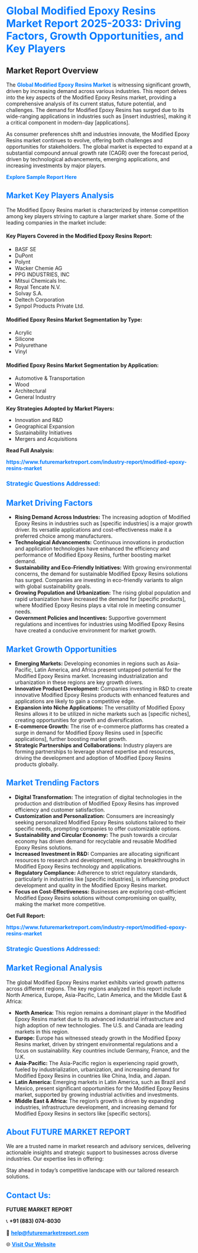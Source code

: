 <h1 style="color: #007BFF;">Global Modified Epoxy Resins Market Report 2025-2033: Driving Factors, Growth Opportunities, and Key Players</h1>

<section id="overview">
<h2>Market Report Overview</h2>
<p>The <a href="https://www.futuremarketreport.com/industry-report/modified-epoxy-resins-market" style="color: #007BFF; text-decoration: none;"><strong>Global Modified Epoxy Resins Market</strong></a> is witnessing significant growth, driven by increasing demand across various industries. This report delves into the key aspects of the Modified Epoxy Resins market, providing a comprehensive analysis of its current status, future potential, and challenges. The demand for Modified Epoxy Resins has surged due to its wide-ranging applications in industries such as [insert industries], making it a critical component in modern-day [applications].</p>
<p>As consumer preferences shift and industries innovate, the Modified Epoxy Resins market continues to evolve, offering both challenges and opportunities for stakeholders. The global market is expected to expand at a substantial compound annual growth rate (CAGR) over the forecast period, driven by technological advancements, emerging applications, and increasing investments by major players.</p>
</section>

<section id="overview">
<p><a href="https://www.futuremarketreport.com/request-sample/reportId=37024" style="color: #007BFF; text-decoration: none;"><strong>Explore Sample Report Here</strong></a></p>
</section>

<section id="key-players">
<h2 style="color: #007BFF;">Market Key Players Analysis</h2>
<p>The Modified Epoxy Resins market is characterized by intense competition among key players striving to capture a larger market share. Some of the leading companies in the market include:</p>
<h4>Key Players Covered in the Modified Epoxy Resins Report:</h4>
<ul><li>BASF SE</li><li>DuPont</li><li>Polynt</li><li>Wacker Chemie AG</li><li>PPG INDUSTRIES, INC</li><li>Mitsui Chemicals Inc.</li><li>Royal Tencate N.V.</li><li>Solvay S.A.</li><li>Deltech Corporation</li><li>Synpol Products Private Ltd.</li></ul>
<h4>Modified Epoxy Resins Market Segmentation by Type:</h4>
<ul><li>Acrylic</li><li>Silicone</li><li>Polyurethane</li><li>Vinyl</li></ul>

<h4>Modified Epoxy Resins Market Segmentation by Application:</h4>
<ul><li>Automotive &amp; Transportation</li><li>Wood</li><li>Architectural</li><li>General Industry</li></ul>
<p><strong>Key Strategies Adopted by Market Players:</strong></p>
<ul>
<li>Innovation and R&D</li>
<li>Geographical Expansion</li>
<li>Sustainability Initiatives</li>
<li>Mergers and Acquisitions</li>
</ul>
</section>

<section>
<p><strong>Read Full Analysis: </strong></p><a href="https://www.futuremarketreport.com/industry-report/modified-epoxy-resins-market" style="color: #007BFF; text-decoration: none;"><strong>https://www.futuremarketreport.com/industry-report/modified-epoxy-resins-market</strong></a>
<h3 style="color: #007BFF;">Strategic Questions Addressed:</h3>
</section>

<section id="driving-factors">
<h2 style="color: #007BFF;">Market Driving Factors</h2>
<ul>
<li><strong>Rising Demand Across Industries:</strong> The increasing adoption of Modified Epoxy Resins in industries such as [specific industries] is a major growth driver. Its versatile applications and cost-effectiveness make it a preferred choice among manufacturers.</li>
<li><strong>Technological Advancements:</strong> Continuous innovations in production and application technologies have enhanced the efficiency and performance of Modified Epoxy Resins, further boosting market demand.</li>
<li><strong>Sustainability and Eco-Friendly Initiatives:</strong> With growing environmental concerns, the demand for sustainable Modified Epoxy Resins solutions has surged. Companies are investing in eco-friendly variants to align with global sustainability goals.</li>
<li><strong>Growing Population and Urbanization:</strong> The rising global population and rapid urbanization have increased the demand for [specific products], where Modified Epoxy Resins plays a vital role in meeting consumer needs.</li>
<li><strong>Government Policies and Incentives:</strong> Supportive government regulations and incentives for industries using Modified Epoxy Resins have created a conducive environment for market growth.</li>
</ul>
</section>

<section id="growth-opportunities">
<h2 style="color: #007BFF;">Market Growth Opportunities</h2>
<ul>
<li><strong>Emerging Markets:</strong> Developing economies in regions such as Asia-Pacific, Latin America, and Africa present untapped potential for the Modified Epoxy Resins market. Increasing industrialization and urbanization in these regions are key growth drivers.</li>
<li><strong>Innovative Product Development:</strong> Companies investing in R&D to create innovative Modified Epoxy Resins products with enhanced features and applications are likely to gain a competitive edge.</li>
<li><strong>Expansion into Niche Applications:</strong> The versatility of Modified Epoxy Resins allows it to be utilized in niche markets such as [specific niches], creating opportunities for growth and diversification.</li>
<li><strong>E-commerce Growth:</strong> The rise of e-commerce platforms has created a surge in demand for Modified Epoxy Resins used in [specific applications], further boosting market growth.</li>
<li><strong>Strategic Partnerships and Collaborations:</strong> Industry players are forming partnerships to leverage shared expertise and resources, driving the development and adoption of Modified Epoxy Resins products globally.</li>
</ul>
</section>

<section id="trending-factors">
<h2 style="color: #007BFF;">Market Trending Factors</h2>
<ul>
<li><strong>Digital Transformation:</strong> The integration of digital technologies in the production and distribution of Modified Epoxy Resins has improved efficiency and customer satisfaction.</li>
<li><strong>Customization and Personalization:</strong> Consumers are increasingly seeking personalized Modified Epoxy Resins solutions tailored to their specific needs, prompting companies to offer customizable options.</li>
<li><strong>Sustainability and Circular Economy:</strong> The push towards a circular economy has driven demand for recyclable and reusable Modified Epoxy Resins solutions.</li>
<li><strong>Increased Investment in R&D:</strong> Companies are allocating significant resources to research and development, resulting in breakthroughs in Modified Epoxy Resins technology and applications.</li>
<li><strong>Regulatory Compliance:</strong> Adherence to strict regulatory standards, particularly in industries like [specific industries], is influencing product development and quality in the Modified Epoxy Resins market.</li>
<li><strong>Focus on Cost-Effectiveness:</strong> Businesses are exploring cost-efficient Modified Epoxy Resins solutions without compromising on quality, making the market more competitive.</li>
</ul>
</section>

<section>
<p><strong>Get Full Report: </strong></p><a href="https://www.futuremarketreport.com/industry-report/modified-epoxy-resins-market" style="color: #007BFF; text-decoration: none;"><strong>https://www.futuremarketreport.com/industry-report/modified-epoxy-resins-market</strong></a>
<h3 style="color: #007BFF;">Strategic Questions Addressed:</h3>
</section>


<section id="regional-analysis">
<h2 style="color: #007BFF;">Market Regional Analysis</h2>
<p>The global Modified Epoxy Resins market exhibits varied growth patterns across different regions. The key regions analyzed in this report include North America, Europe, Asia-Pacific, Latin America, and the Middle East & Africa:</p>
<ul>
<li><strong>North America:</strong> This region remains a dominant player in the Modified Epoxy Resins market due to its advanced industrial infrastructure and high adoption of new technologies. The U.S. and Canada are leading markets in this region.</li>
<li><strong>Europe:</strong> Europe has witnessed steady growth in the Modified Epoxy Resins market, driven by stringent environmental regulations and a focus on sustainability. Key countries include Germany, France, and the U.K.</li>
<li><strong>Asia-Pacific:</strong> The Asia-Pacific region is experiencing rapid growth, fueled by industrialization, urbanization, and increasing demand for Modified Epoxy Resins in countries like China, India, and Japan.</li>
<li><strong>Latin America:</strong> Emerging markets in Latin America, such as Brazil and Mexico, present significant opportunities for the Modified Epoxy Resins market, supported by growing industrial activities and investments.</li>
<li><strong>Middle East & Africa:</strong> The region’s growth is driven by expanding industries, infrastructure development, and increasing demand for Modified Epoxy Resins in sectors like [specific sectors].</li>
</ul>
</section>

<footer>
<h2 style="color: #007BFF;">About FUTURE MARKET REPORT</h2>
<p>We are a trusted name in market research and advisory services, delivering actionable insights and strategic support to businesses across diverse industries. Our expertise lies in offering:</p>

<p>Stay ahead in today’s competitive landscape with our tailored research solutions.</p>

<h2 style="color: #007BFF;">Contact Us:</h2>
<p><strong>FUTURE MARKET REPORT</strong></p>
<p>📞 <strong>+91 (883) 074-8030</strong></p>
<p>📧 <strong><a href="mailto:help@futuremarketreport.com" style="color: #007BFF;">help@futuremarketreport.com</a></strong></p>
<p>🌐 <strong><a href="https://www.futuremarketreport.com/" style="color: #007BFF;">Visit Our Website</a></strong></p>
</footer>